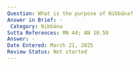 ```yaml
---
Question: What is the purpose of Nibbāna?
Answer in Brief: -
 Category: Nibbāna
Sutta References: MN 44; AN 10.58
Answer: -
Date Entered: March 21, 2025
Review Status: Not started
---
```

